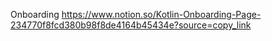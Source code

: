 Onboarding 
https://www.notion.so/Kotlin-Onboarding-Page-234770f8fcd380b98f8de4164b45434e?source=copy_link
